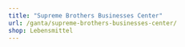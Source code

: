 ```yaml
---
title: "Supreme Brothers Businesses Center"
url: /ganta/supreme-brothers-businesses-center/
shop: Lebensmittel
---
```

